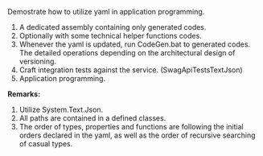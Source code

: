 Demostrate how to utilize yaml in application programming.

1. A dedicated assembly containing only generated codes.
1. Optionally with some technical helper functions codes.
1. Whenever the yaml is updated, run CodeGen.bat to generated codes. The detailed operations depending on the architectural design of versioning.
1. Craft integration tests against the service. (SwagApiTestsTextJson)
1. Application programming.

**Remarks:**

1. Utilize System.Text.Json.
1. All paths are contained in a defined classes.
1. The order of types, properties and functions are following the initial orders declared in the yaml, as well as the order of recursive searching of casual types.